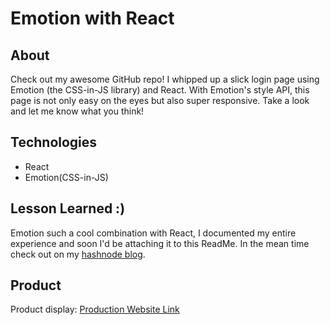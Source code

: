 # Emotion with React

## About
Check out my awesome GitHub repo! I whipped up a slick login page using Emotion (the CSS-in-JS library) and React. With Emotion's style API, this page is not only easy on the eyes but also super responsive. Take a look and let me know what you think!

## Technologies
- React
- Emotion(CSS-in-JS)

##  Lesson Learned :)
Emotion such a cool combination with React, I documented my entire experience and soon I'd be attaching it to this ReadMe. In the mean time check out on my [hashnode blog](https://forjessicasake.hashnode.dev/).

## Product
Product display: [Production Website Link](https://login-ui-page.vercel.app/)
